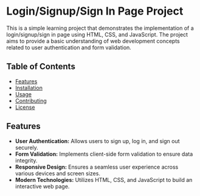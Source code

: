 # Login/Signup/Sign In Page Project

This is a simple learning project that demonstrates the implementation of a login/signup/sign in page using HTML, CSS, and JavaScript. The project aims to provide a basic understanding of web development concepts related to user authentication and form validation.

## Table of Contents

- [Features](#features)
- [Installation](#installation)
- [Usage](#usage)
- [Contributing](#contributing)
- [License](#license)

## Features

- **User Authentication:** Allows users to sign up, log in, and sign out securely.
- **Form Validation:** Implements client-side form validation to ensure data integrity.
- **Responsive Design:** Ensures a seamless user experience across various devices and screen sizes.
- **Modern Technologies:** Utilizes HTML, CSS, and JavaScript to build an interactive web page.

